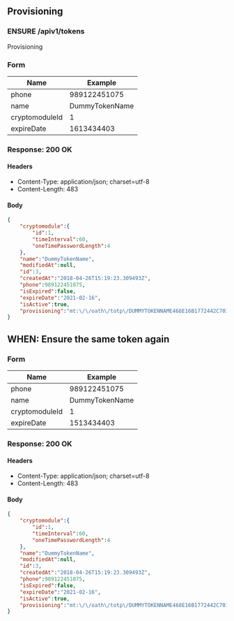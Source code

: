 ## Provisioning

### ENSURE /apiv1/tokens

Provisioning

### Form

Name | Example
--- | ---
phone | 989122451075
name | DummyTokenName
cryptomoduleId | 1
expireDate | 1613434403

### Response: 200 OK

#### Headers

* Content-Type: application/json; charset=utf-8
* Content-Length: 483

#### Body

```json
{
    "cryptomodule":{
        "id":1,
        "timeInterval":60,
        "oneTimePasswordLength":4
    },
    "name":"DummyTokenName",
    "modifiedAt":null,
    "id":3,
    "createdAt":"2018-04-26T15:19:23.309493Z",
    "phone":989122451075,
    "isExpired":false,
    "expireDate":"2021-02-16",
    "isActive":true,
    "provisioning":"mt:\/\/oath\/totp\/DUMMYTOKENNAME468E16B1772442C701A2F0C468E1F722EC53B78112F9B1AD7C46425A2EAE3371043A34342C84A7CAFCF82298A12F3440012102163515"
}
```

## WHEN: Ensure the same token again

### Form

Name | Example
--- | ---
phone | 989122451075
name | DummyTokenName
cryptomoduleId | 1
expireDate | 1513434403

### Response: 200 OK

#### Headers

* Content-Type: application/json; charset=utf-8
* Content-Length: 483

#### Body

```json
{
    "cryptomodule":{
        "id":1,
        "timeInterval":60,
        "oneTimePasswordLength":4
    },
    "name":"DummyTokenName",
    "modifiedAt":null,
    "id":3,
    "createdAt":"2018-04-26T15:19:23.309493Z",
    "phone":989122451075,
    "isExpired":false,
    "expireDate":"2021-02-16",
    "isActive":true,
    "provisioning":"mt:\/\/oath\/totp\/DUMMYTOKENNAME468E16B1772442C701A2F0C468E1F722EC53B78112F9B1AD7C46425A2EAE3371043A34342C84A7CAFCF82298A12F3440012102163515"
}
```

